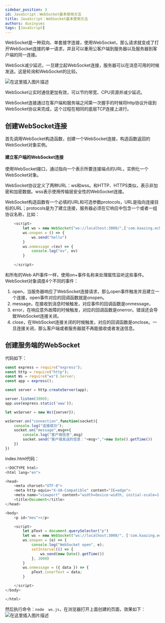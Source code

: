 ```yaml
---
sidebar_position: 3
id: JavaScript：WebSocket基本使用方法
title: JavaScript：WebSocket基本使用方法
authors: duxinyues
tags: [JavaScript]
---
```

WebSocket是一种双向、单套接字连接，使用WebSocket，那么请求就变成了打开WebSocket连接的单一请求，并且可以重用公客户端到服务器以及服务器到客户端的同一连接。

WebSock减少延迟，一旦建立起WebSocket连接，服务器可以在消息可用的时候发送。这是轮询和WebSocket的比较。

![在这里插入图片描述](https://img-blog.csdnimg.cn/d25aeda3d5bc418cb246be69d77d458c.png)

WebSocket让实时通信更加有效，可以节约带宽、CPU资源并减少延迟。

WebSocket连接通过在客户端和服务端之间第一次握手的时候将http协议升级到WebSocket协议来完成，这个过程在相同的底层TCP连接上进行。

## 创建WebSocket连接
首先调用WebSocket构造函数，创建一个WebSocket连接，构造函数返回的WebSocket对象实例。

#### 建立客户端的WebSocket连接
使用WebSocket接口，通过指向一个表示所要连接端点的URL，实例化一个WebSocket对象。

WebSocket协议定义了两种URL：ws和wss。和HTTP、HTTPS类似，表示非加密和加密数据。wss表示使用传输层安全性的WebSocket连接。

WebSocket构造函数有一个必填的URL和可选参数protocols，URL是指向连接目标的URL；protocols是为了建立连接，服务器必须在它响应中包含一个或者一组协议名称，比如：

```javascript
    <script>
        let ws = new WebSocket("ws://localhost:3000/",['com.kaazing.echo']);
        ws.onopen = () => {
            ws.send("hello")
        }
        ws.onmessage =(ev) => {
            console.log("ev", ev)
        }
        
    </script>
```
和所有的Web API事件一样，使用on+事件名称来处理属性监听这些事件。WebSocket对象调度4个不同的事件：
1. open，当服务器响应了WebSocket连接请求，那么open事件触发并且建立一个连接，open事件对应的回调函数就是onopen。
2. message，在接收到消息时候触发，对应事件的回调函数是onmessage，
3. error，在响应意外故障的时候触发，对应的回调函数是onerror。错误还会导致WebSocket连接关闭。
4. close，在WebSocket连接关闭的时候触发，对应的回调函数是onclose。一旦连接关闭，那么客户端或者服务器就不再能接收或者发送信息。

## 创建服务端的WebSocket
代码如下：

```javascript
const express = require("express");
const http = require("http");
const Ws = require("ws").Server;
const app = express();

const server = http.createServer(app);

server.listen(3000);
app.use(express.static('www'));

let wsServer = new Ws({server});

wsServer.on("connection",function(socket){
    console.log("连接成功");
    socket.on("message",msg=>{
        console.log("客户端信息",msg)
        socket.send("客户端发送的信息："+msg+","+new Date().getTime())
    })
})
```
index.html代码：

```javascript
<!DOCTYPE html>
<html lang="en">

<head>
    <meta charset="UTF-8">
    <meta http-equiv="X-UA-Compatible" content="IE=edge">
    <meta name="viewport" content="width=device-width, initial-scale=1.0">
    <title>Document</title>
</head>

<body>
    <p id="mes"></p>

    <script>
        let pText = document.querySelector("p")
        let ws = new WebSocket("ws://localhost:3000/", ['com.kaazing.echo']);
        ws.onopen = (e) => {
            console.log("WebSocket open", e);
            setInterval(() => {
                ws.send(new Date().getTime())
            }, 2000)
        }
        ws.onmessage = ({ data }) => {
            pText.innerText = data;
        }

    </script>
</body>

</html>
```

然后执行命令：`node  ws.js`，在浏览器打开上面创建的页面，效果如下：
![在这里插入图片描述](https://img-blog.csdnimg.cn/af50cc17f6fb41d6b6005f0d32bd3d5b.png)
